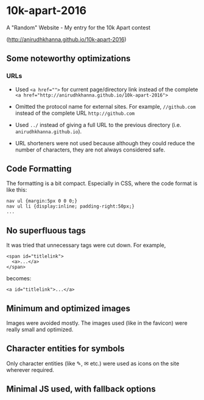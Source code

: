 # 10k-apart-2016
A "Random" Website - My entry for the 10k Apart contest

(http://anirudhkhanna.github.io/10k-apart-2016)

## Some noteworthy optimizations

### URLs
- Used `<a href="">` for current page/directory link instead of the complete `<a href="http://anirudhkhanna.github.io/10k-apart-2016">`

- Omitted the protocol name for external sites. For example, `//github.com` instead of the complete URL `http://github.com`

- Used `../` instead of giving a full URL to the previous directory (i.e. `anirudhkhanna.github.io`).

- URL shorteners were not used because although they could reduce the number of characters, they are not always considered safe.

## Code Formatting
The formatting is a bit compact. Especially in CSS, where the code format is like this:
```
nav ul {margin:5px 0 0 0;}
nav ul li {display:inline; padding-right:50px;}
...
```

## No superfluous tags
It was tried that unnecessary tags were cut down. For example,
```
<span id="titlelink">
  <a>...</a>
</span>
```
becomes:
```
<a id="titlelink">...</a>
```

## Minimum and optimized images
Images were avoided mostly. The images used (like in the favicon) were really small and optimized.

## Character entities for symbols
Only character entities (like ✎, ✉ etc.) were used as icons on the site wherever required.

## Minimal JS used, with fallback options
